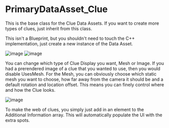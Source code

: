 ﻿# PrimaryDataAsset_Clue


This is the base class for the Clue Data Assets. If you want to create more types of clues, 
just inherit from this class. 

This isn't a Blueprint, but you shouldn't need to touch the C++ implementation, just create a new instance of the Data Asset.

![image](https://user-images.githubusercontent.com/50571566/218345121-d8fe86ee-0a47-4778-a2c7-0625f061e276.png)
![image](https://user-images.githubusercontent.com/50571566/218345138-a62fbc0e-6497-4fb5-a664-c2cc361e1afa.png)

You can change which type of Clue Display you want, Mesh or Image. If you had a prerendered image of a clue that you wanted to use, then you would disable UsesMesh.
For the Mesh, you can obviously choose which static mesh you want to choose, how far away from the camera it should be and a default rotation and location offset.
This means you can finely control where and how the Clue looks.

![image](https://user-images.githubusercontent.com/50571566/218345194-9730e615-a23f-4d2d-936a-f45e944a1c97.png)

To make the web of clues, you simply just add in an element to the Additional Information array.
This will automatically populate the UI with the extra spots. 
